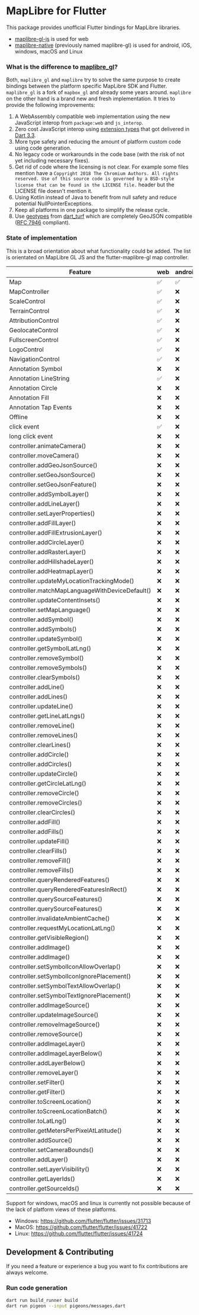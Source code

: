# MapLibre for Flutter

This package provides unofficial Flutter bindings for MapLibre libraries.

- [maplibre-gl-js](https://github.com/maplibre/maplibre-gl-js) is used for web
- [maplibre-native](https://github.com/maplibre/maplibre-native) (previously
  named maplibre-gl) is used for android, iOS,
  windows, macOS and Linux

### What is the difference to [maplibre_gl](https://pub.dev/packages/maplibre_gl)?

Both, `maplibre_gl` and `maplibre` try to solve the same purpose to create
bindings between the
platform specific MapLibre SDK and Flutter. `maplibre_gl` is a fork
of `mapbox_gl` and already some
years around. `maplibre` on the other hand is a brand new and fresh
implementation. It tries to
provide the following improvements:

1. A WebAssembly compatible web implementation using the new JavaScript interop
   from `package:web`
   and `js_interop`.
2. Zero cost JavaScript interop
   using [extension types](https://dart.dev/language/extension-types)
   that got delivered
   in [Dart 3.3](https://medium.com/dartlang/dart-3-3-325bf2bf6c13).
3. More type safety and reducing the amount of platform custom code using code
   generation.
4. No legacy code or workarounds in the code base (with the risk of not yet
   including necessary
   fixes).
5. Get rid of code where the licensing is not clear. For example some files
   mention have
   a `Copyright 2018 The Chromium Authors. All rights reserved. Use of this source code is governed by a BSD-style license that can be found in the LICENSE file.`
   header but the LICENSE file doesn't mention it.
6. Using Kotlin instead of Java to benefit from null safety and reduce potential
   NullPointerExceptions.
7. Keep all platforms in one package to simplify the release cycle.
8. Use [geotypes](https://pub.dev/packages/geotypes)
   from [dart_turf](https://pub.dev/packages/turf)
   which are completely GeoJSON compatible
   ([RFC 7946](https://datatracker.ietf.org/doc/html/rfc7946) compliant).

### State of implementation

This is a broad orientation about what functionality could be added. The list
is orientated on MapLibre GL JS and the flutter-maplibre-gl map controller.

| Feature                                        | web | android | iOS | windows | macOS | linux |
|------------------------------------------------|-----|---------|-----|---------|-------|-------|
| Map                                            | ✅   | ✅       | ❌   | ❌       | ❌     | ❌     |
| MapController                                  | ✅   | ❌       | ❌   | ❌       | ❌     | ❌     |
| ScaleControl                                   | ✅   | ❌       | ❌   | ❌       | ❌     | ❌     |
| TerrainControl                                 | ✅   | ❌       | ❌   | ❌       | ❌     | ❌     |
| AttributionControl                             | ✅   | ❌       | ❌   | ❌       | ❌     | ❌     |
| GeolocateControl                               | ✅   | ❌       | ❌   | ❌       | ❌     | ❌     |
| FullscreenControl                              | ✅   | ❌       | ❌   | ❌       | ❌     | ❌     |
| LogoControl                                    | ✅   | ❌       | ❌   | ❌       | ❌     | ❌     |
| NavigationControl                              | ✅   | ❌       | ❌   | ❌       | ❌     | ❌     |
| Annotation Symbol                              | ❌   | ❌       | ❌   | ❌       | ❌     | ❌     |
| Annotation LineString                          | ✅   | ❌       | ❌   | ❌       | ❌     | ❌     |
| Annotation Circle                              | ❌   | ❌       | ❌   | ❌       | ❌     | ❌     |
| Annotation Fill                                | ❌   | ❌       | ❌   | ❌       | ❌     | ❌     |
| Annotation Tap Events                          | ❌   | ❌       | ❌   | ❌       | ❌     | ❌     |
| Offline                                        | ❌   | ❌       | ❌   | ❌       | ❌     | ❌     |
| click event                                    | ✅   | ❌       | ❌   | ❌       | ❌     | ❌     |
| long click event                               | ❌   | ❌       | ❌   | ❌       | ❌     | ❌     |
| controller.animateCamera()                     | ❌   | ❌       | ❌   | ❌       | ❌     | ❌     |
| controller.moveCamera()                        | ❌   | ❌       | ❌   | ❌       | ❌     | ❌     |
| controller.addGeoJsonSource()                  | ❌   | ❌       | ❌   | ❌       | ❌     | ❌     |
| controller.setGeoJsonSource()                  | ❌   | ❌       | ❌   | ❌       | ❌     | ❌     |
| controller.setGeoJsonFeature()                 | ❌   | ❌       | ❌   | ❌       | ❌     | ❌     |
| controller.addSymbolLayer()                    | ❌   | ❌       | ❌   | ❌       | ❌     | ❌     |
| controller.addLineLayer()                      | ❌   | ❌       | ❌   | ❌       | ❌     | ❌     |
| controller.setLayerProperties()                | ❌   | ❌       | ❌   | ❌       | ❌     | ❌     |
| controller.addFillLayer()                      | ❌   | ❌       | ❌   | ❌       | ❌     | ❌     |
| controller.addFillExtrusionLayer()             | ❌   | ❌       | ❌   | ❌       | ❌     | ❌     |
| controller.addCircleLayer()                    | ❌   | ❌       | ❌   | ❌       | ❌     | ❌     |
| controller.addRasterLayer()                    | ❌   | ❌       | ❌   | ❌       | ❌     | ❌     |
| controller.addHillshadeLayer()                 | ❌   | ❌       | ❌   | ❌       | ❌     | ❌     |
| controller.addHeatmapLayer()                   | ❌   | ❌       | ❌   | ❌       | ❌     | ❌     |
| controller.updateMyLocationTrackingMode()      | ❌   | ❌       | ❌   | ❌       | ❌     | ❌     |
| controller.matchMapLanguageWithDeviceDefault() | ❌   | ❌       | ❌   | ❌       | ❌     | ❌     |
| controller.updateContentInsets()               | ❌   | ❌       | ❌   | ❌       | ❌     | ❌     |
| controller.setMapLanguage()                    | ❌   | ❌       | ❌   | ❌       | ❌     | ❌     |
| controller.addSymbol()                         | ❌   | ❌       | ❌   | ❌       | ❌     | ❌     |
| controller.addSymbols()                        | ❌   | ❌       | ❌   | ❌       | ❌     | ❌     |
| controller.updateSymbol()                      | ❌   | ❌       | ❌   | ❌       | ❌     | ❌     |
| controller.getSymbolLatLng()                   | ❌   | ❌       | ❌   | ❌       | ❌     | ❌     |
| controller.removeSymbol()                      | ❌   | ❌       | ❌   | ❌       | ❌     | ❌     |
| controller.removeSymbols()                     | ❌   | ❌       | ❌   | ❌       | ❌     | ❌     |
| controller.clearSymbols()                      | ❌   | ❌       | ❌   | ❌       | ❌     | ❌     |
| controller.addLine()                           | ❌   | ❌       | ❌   | ❌       | ❌     | ❌     |
| controller.addLines()                          | ❌   | ❌       | ❌   | ❌       | ❌     | ❌     |
| controller.updateLine()                        | ❌   | ❌       | ❌   | ❌       | ❌     | ❌     |
| controller.getLineLatLngs()                    | ❌   | ❌       | ❌   | ❌       | ❌     | ❌     |
| controller.removeLine()                        | ❌   | ❌       | ❌   | ❌       | ❌     | ❌     |
| controller.removeLines()                       | ❌   | ❌       | ❌   | ❌       | ❌     | ❌     |
| controller.clearLines()                        | ❌   | ❌       | ❌   | ❌       | ❌     | ❌     |
| controller.addCircle()                         | ❌   | ❌       | ❌   | ❌       | ❌     | ❌     |
| controller.addCircles()                        | ❌   | ❌       | ❌   | ❌       | ❌     | ❌     |
| controller.updateCircle()                      | ❌   | ❌       | ❌   | ❌       | ❌     | ❌     |
| controller.getCircleLatLng()                   | ❌   | ❌       | ❌   | ❌       | ❌     | ❌     |
| controller.removeCircle()                      | ❌   | ❌       | ❌   | ❌       | ❌     | ❌     |
| controller.removeCircles()                     | ❌   | ❌       | ❌   | ❌       | ❌     | ❌     |
| controller.clearCircles()                      | ❌   | ❌       | ❌   | ❌       | ❌     | ❌     |
| controller.addFill()                           | ❌   | ❌       | ❌   | ❌       | ❌     | ❌     |
| controller.addFills()                          | ❌   | ❌       | ❌   | ❌       | ❌     | ❌     |
| controller.updateFill()                        | ❌   | ❌       | ❌   | ❌       | ❌     | ❌     |
| controller.clearFills()                        | ❌   | ❌       | ❌   | ❌       | ❌     | ❌     |
| controller.removeFill()                        | ❌   | ❌       | ❌   | ❌       | ❌     | ❌     |
| controller.removeFills()                       | ❌   | ❌       | ❌   | ❌       | ❌     | ❌     |
| controller.queryRenderedFeatures()             | ❌   | ❌       | ❌   | ❌       | ❌     | ❌     |
| controller.queryRenderedFeaturesInRect()       | ❌   | ❌       | ❌   | ❌       | ❌     | ❌     |
| controller.querySourceFeatures()               | ❌   | ❌       | ❌   | ❌       | ❌     | ❌     |
| controller.querySourceFeatures()               | ❌   | ❌       | ❌   | ❌       | ❌     | ❌     |
| controller.invalidateAmbientCache()            | ❌   | ❌       | ❌   | ❌       | ❌     | ❌     |
| controller.requestMyLocationLatLng()           | ❌   | ❌       | ❌   | ❌       | ❌     | ❌     |
| controller.getVisibleRegion()                  | ❌   | ❌       | ❌   | ❌       | ❌     | ❌     |
| controller.addImage()                          | ❌   | ❌       | ❌   | ❌       | ❌     | ❌     |
| controller.addImage()                          | ❌   | ❌       | ❌   | ❌       | ❌     | ❌     |
| controller.setSymbolIconAllowOverlap()         | ❌   | ❌       | ❌   | ❌       | ❌     | ❌     |
| controller.setSymbolIconIgnorePlacement()      | ❌   | ❌       | ❌   | ❌       | ❌     | ❌     |
| controller.setSymbolTextAllowOverlap()         | ❌   | ❌       | ❌   | ❌       | ❌     | ❌     |
| controller.setSymbolTextIgnorePlacement()      | ❌   | ❌       | ❌   | ❌       | ❌     | ❌     |
| controller.addImageSource()                    | ❌   | ❌       | ❌   | ❌       | ❌     | ❌     |
| controller.updateImageSource()                 | ❌   | ❌       | ❌   | ❌       | ❌     | ❌     |
| controller.removeImageSource()                 | ❌   | ❌       | ❌   | ❌       | ❌     | ❌     |
| controller.removeSource()                      | ❌   | ❌       | ❌   | ❌       | ❌     | ❌     |
| controller.addImageLayer()                     | ❌   | ❌       | ❌   | ❌       | ❌     | ❌     |
| controller.addImageLayerBelow()                | ❌   | ❌       | ❌   | ❌       | ❌     | ❌     |
| controller.addLayerBelow()                     | ❌   | ❌       | ❌   | ❌       | ❌     | ❌     |
| controller.removeLayer()                       | ❌   | ❌       | ❌   | ❌       | ❌     | ❌     |
| controller.setFilter()                         | ❌   | ❌       | ❌   | ❌       | ❌     | ❌     |
| controller.getFilter()                         | ❌   | ❌       | ❌   | ❌       | ❌     | ❌     |
| controller.toScreenLocation()                  | ❌   | ❌       | ❌   | ❌       | ❌     | ❌     |
| controller.toScreenLocationBatch()             | ❌   | ❌       | ❌   | ❌       | ❌     | ❌     |
| controller.toLatLng()                          | ❌   | ❌       | ❌   | ❌       | ❌     | ❌     |
| controller.getMetersPerPixelAtLatitude()       | ❌   | ❌       | ❌   | ❌       | ❌     | ❌     |
| controller.addSource()                         | ❌   | ❌       | ❌   | ❌       | ❌     | ❌     |
| controller.setCameraBounds()                   | ❌   | ❌       | ❌   | ❌       | ❌     | ❌     |
| controller.addLayer()                          | ❌   | ❌       | ❌   | ❌       | ❌     | ❌     |
| controller.setLayerVisibility()                | ❌   | ❌       | ❌   | ❌       | ❌     | ❌     |
| controller.getLayerIds()                       | ❌   | ❌       | ❌   | ❌       | ❌     | ❌     |
| controller.getSourceIds()                      | ❌   | ❌       | ❌   | ❌       | ❌     | ❌     |

Support for windows, macOS and linux is currently not possible because of the
lack of platform views of these platforms.

- Windows: https://github.com/flutter/flutter/issues/31713
- MacOS: https://github.com/flutter/flutter/issues/41722
- Linux: https://github.com/flutter/flutter/issues/41724

## Development & Contributing

If you need a feature or experience a bug you want to fix contributions are
always welcome.

### Run code generation

```bash
dart run build_runner build
dart run pigeon --input pigeons/messages.dart 
```
